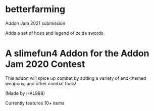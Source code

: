 # betterfarming
Addon Jam 2021 submission

Adds a set of hoes and legend of zelda swords

# A slimefun4 Addon for the Addon Jam 2020 Contest

This addon will spice up combat by adding a variety of end-themed weapons, and other combat tools!

(Made by HAL989)

Currently features 10+ items
